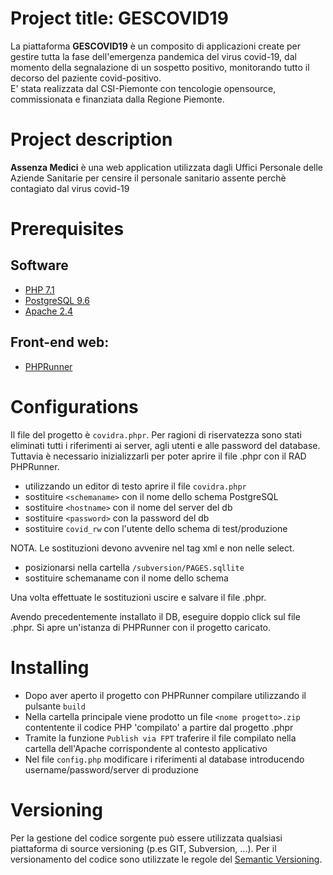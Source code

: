 # Project title: GESCOVID19

La piattaforma **GESCOVID19** è un composito di applicazioni create per gestire tutta la fase dell'emergenza pandemica del virus covid-19, dal momento della segnalazione di un sospetto positivo, monitorando tutto il decorso del paziente covid-positivo.  
E' stata realizzata dal CSI-Piemonte con tencologie opensource, commissionata e finanziata dalla Regione Piemonte.  
  
# Project description 
  
**Assenza Medici** è una web application utilizzata dagli Uffici Personale delle Aziende Sanitarie per censire il personale sanitario assente perchè contagiato dal virus covid-19
  
# Prerequisites  

## Software  

- [PHP 7.1](https://www.php.net)  
- [PostgreSQL 9.6](https://www.postgresql.org/download/)  
- [Apache 2.4](https://www.apache.org)  
    
## Front-end web:  
  
- [PHPRunner](https://xlinesoft.com/phprunner/index.htm)  
  
  
# Configurations  

Il file del progetto è `covidra.phpr`.
Per ragioni di riservatezza sono stati eliminati tutti i riferimenti ai server, agli utenti e alle password del database. 
Tuttavia è necessario inizializzarli per poter aprire il file .phpr con il RAD PHPRunner.

- utilizzando un editor di testo aprire il file `covidra.phpr`
- sostituire `<schemaname>` con il nome dello schema PostgreSQL
- sostituire `<hostname>` con il nome del server del db
- sostituire `<password>` con la password del db
- sostituire `covid_rw` con l'utente dello schema di test/produzione

NOTA. Le sostituzioni devono avvenire nel tag xml e non nelle select.  

- posizionarsi nella cartella `/subversion/PAGES.sqllite`
- sostituire schemaname con il nome dello schema

Una volta effettuate le sostituzioni uscire e salvare il file .phpr.

Avendo precedentemente installato il DB, eseguire doppio click sul file .phpr. 
Si apre un'istanza di PHPRunner con il progetto caricato.

# Installing  

- Dopo aver aperto il progetto con PHPRunner compilare utilizzando il pulsante `build`
- Nella cartella principale viene prodotto un file `<nome progetto>.zip` contentente il codice PHP 'compilato' a partire dal progetto .phpr
- Tramite la funzione `Publish via FPT` traferire il file compilato nella cartella dell'Apache corrispondente al contesto applicativo
- Nel file `config.php` modificare i riferimenti al database introducendo username/password/server di produzione
  
# Versioning  

Per la gestione del codice sorgente può essere utilizzata qualsiasi piattaforma di source versioning (p.es GIT, Subversion, ...).
Per il versionamento del codice sono utilizzate le regole del [Semantic Versioning](http://semver.org/).

